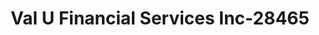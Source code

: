 ---
f_zip-code: 19013
f_state-code: PA
title: Val U Financial Services Inc-28465
f_phone: 610-859-2099
f_city-only: Chester
f_address: 2757 Bethel Rd Chester
f_location-unique-id: '28465'
slug: val-u-financial-services-inc-28465
updated-on: '2024-05-30T13:46:58.046Z'
created-on: '2024-05-30T13:36:59.803Z'
published-on: '2024-05-30T13:54:32.469Z'
f_city-state: cms/city/chester-pa.md
f_company: cms/company/val-u-financial-services-inc.md
f_state: cms/state/pennsylvania.md
layout: '[payday-loan].html'
tags: payday-loan
---